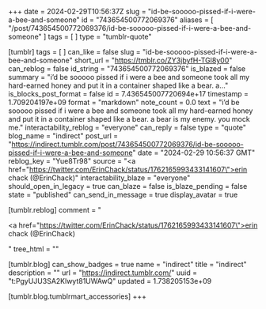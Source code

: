 +++
date = 2024-02-29T10:56:37Z
slug = "id-be-sooooo-pissed-if-i-were-a-bee-and-someone"
id = "743654500772069376"
aliases = [ "/post/743654500772069376/id-be-sooooo-pissed-if-i-were-a-bee-and-someone" ]
tags = [ ]
type = "tumblr-quote"

[tumblr]
tags = [ ]
can_like = false
slug = "id-be-sooooo-pissed-if-i-were-a-bee-and-someone"
short_url = "https://tmblr.co/ZY3jbyfH-TGI8y00"
can_reblog = false
id_string = "743654500772069376"
is_blazed = false
summary = "i’d be sooooo pissed if i were a bee and someone took all my hard-earned honey and put it in a container shaped like a bear. a..."
is_blocks_post_format = false
id = 7.436545007720694e+17
timestamp = 1.709204197e+09
format = "markdown"
note_count = 0.0
text = "i&rsquo;d be sooooo pissed if i were a bee and someone took all my hard-earned honey and put it in a container shaped like a bear. a bear is my enemy. you mock me."
interactability_reblog = "everyone"
can_reply = false
type = "quote"
blog_name = "indirect"
post_url = "https://indirect.tumblr.com/post/743654500772069376/id-be-sooooo-pissed-if-i-were-a-bee-and-someone"
date = "2024-02-29 10:56:37 GMT"
reblog_key = "Yue8Tr98"
source = "<a href=\"https://twitter.com/ErinChack/status/1762165993433141607\">erin chack (@ErinChack)</a>"
interactability_blaze = "everyone"
should_open_in_legacy = true
can_blaze = false
is_blaze_pending = false
state = "published"
can_send_in_message = true
display_avatar = true

[tumblr.reblog]
comment = "<p><a href=\"https://twitter.com/ErinChack/status/1762165993433141607\">erin chack (@ErinChack)</a></p>"
tree_html = ""

[tumblr.blog]
can_show_badges = true
name = "indirect"
title = "indirect"
description = ""
url = "https://indirect.tumblr.com/"
uuid = "t:PgyUJU3SA2Klwyt81UWAwQ"
updated = 1.738205153e+09

[tumblr.blog.tumblrmart_accessories]
+++
